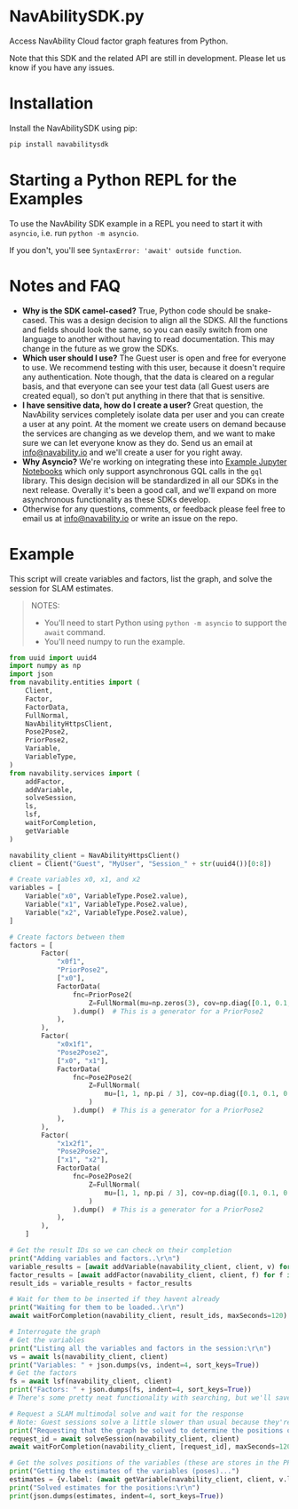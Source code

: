 # NavAbilitySDK.py
Access NavAbility Cloud factor graph features from Python.

Note that this SDK and the related API are still in development. Please let us know if you have any issues.

# Installation

Install the NavAbilitySDK using pip:

```bash
pip install navabilitysdk
```

# Starting a Python REPL for the Examples

To use the NavAbility SDK example in a REPL you need to start it with `asyncio`, i.e. run `python -m asyncio`.

If you don't, you'll see `SyntaxError: 'await' outside function`.

# Notes and FAQ

- **Why is the SDK camel-cased?** True, Python code should be snake-cased. This was a design decision to align all the SDKS. All the functions and fields should look the same, so you can easily switch from one language to another without having to read documentation. This may change in the future as we grow the SDKs.
- **Which user should I use?** The Guest user is open and free for everyone to use. We recommend testing with this user, because it doesn't require any authentication. Note though, that the data is cleared on a regular basis, and that everyone can see your test data (all Guest users are created equal), so don't put anything in there that that is sensitive.
- **I have sensitive data, how do I create a user?** Great question, the NavAbility services completely isolate data per user and you can create a user at any point. At the moment we create users on demand because the services are changing as we develop them, and we want to make sure we can let everyone know as they do. Send us an email at [info@navability.io](mailto:info@navability.io) and we'll create a user for you right away.
- **Why Asyncio?** We're working on integrating these into [Example Jupyter Notebooks](https://github.com/NavAbility/BinderNotebooks) which only support asynchronous GQL calls in the `gql` library. This design decision will be standardized in all our SDKs in the next release. Overally it's been a good call, and we'll expand on more asynchronous functionality as these SDKs develop.  
- Otherwise for any questions, comments, or feedback please feel free to email us at [info@navability.io](mailto:info@navability.io) or write an issue on the repo.  
# Example

This script will create variables and factors, list the graph, and solve the session for SLAM estimates.

> NOTES:
> * You'll need to start Python using `python -m asyncio` to support the `await` command.
> * You'll need numpy to run the example.

```python
from uuid import uuid4
import numpy as np
import json
from navability.entities import (
    Client,
    Factor,
    FactorData,
    FullNormal,
    NavAbilityHttpsClient,
    Pose2Pose2,
    PriorPose2,
    Variable,
    VariableType,
)
from navability.services import (
    addFactor,
    addVariable,
    solveSession,
    ls,
    lsf,
    waitForCompletion,
    getVariable
)

navability_client = NavAbilityHttpsClient()
client = Client("Guest", "MyUser", "Session_" + str(uuid4())[0:8])

# Create variables x0, x1, and x2
variables = [
    Variable("x0", VariableType.Pose2.value),
    Variable("x1", VariableType.Pose2.value),
    Variable("x2", VariableType.Pose2.value),
]

# Create factors between them
factors = [
        Factor(
            "x0f1",
            "PriorPose2",
            ["x0"],
            FactorData(
                fnc=PriorPose2(
                    Z=FullNormal(mu=np.zeros(3), cov=np.diag([0.1, 0.1, 0.1]))
                ).dump()  # This is a generator for a PriorPose2
            ),
        ),
        Factor(
            "x0x1f1",
            "Pose2Pose2",
            ["x0", "x1"],
            FactorData(
                fnc=Pose2Pose2(
                    Z=FullNormal(
                        mu=[1, 1, np.pi / 3], cov=np.diag([0.1, 0.1, 0.1])
                    )
                ).dump()  # This is a generator for a PriorPose2
            ),
        ),
        Factor(
            "x1x2f1",
            "Pose2Pose2",
            ["x1", "x2"],
            FactorData(
                fnc=Pose2Pose2(
                    Z=FullNormal(
                        mu=[1, 1, np.pi / 3], cov=np.diag([0.1, 0.1, 0.1])
                    )
                ).dump()  # This is a generator for a PriorPose2
            ),
        ),
    ]

# Get the result IDs so we can check on their completion
print("Adding variables and factors..\r\n")
variable_results = [await addVariable(navability_client, client, v) for v in variables]
factor_results = [await addFactor(navability_client, client, f) for f in factors]
result_ids = variable_results + factor_results

# Wait for them to be inserted if they havent already
print("Waiting for them to be loaded..\r\n")
await waitForCompletion(navability_client, result_ids, maxSeconds=120)

# Interrogate the graph
# Get the variables
print("Listing all the variables and factors in the session:\r\n")
vs = await ls(navability_client, client)
print("Variables: " + json.dumps(vs, indent=4, sort_keys=True))
# Get the factors
fs = await lsf(navability_client, client)
print("Factors: " + json.dumps(fs, indent=4, sort_keys=True))
# There's some pretty neat functionality with searching, but we'll save that for more comprehensive tutorials

# Request a SLAM multimodal solve and wait for the response
# Note: Guest sessions solve a little slower than usual because they're using some small hardware we put down for community use. Feel free to reach out if you want faster solving.
print("Requesting that the graph be solved to determine the positions of the variables (poses)...")
request_id = await solveSession(navability_client, client)
await waitForCompletion(navability_client, [request_id], maxSeconds=120)

# Get the solves positions of the variables (these are stores in the PPEs structure)
print("Getting the estimates of the variables (poses)...")
estimates = {v.label: (await getVariable(navability_client, client, v.label)).ppes['default'].suggested for v in variables}
print("Solved estimates for the positions:\r\n")
print(json.dumps(estimates, indent=4, sort_keys=True))
```
